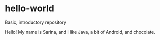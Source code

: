 # hello-world
Basic, introductory repository

Hello! My name is Sarina, and I like Java, a bit of Android, and chocolate.
